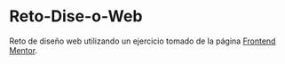 # Reto-Dise-o-Web
Reto de diseño web utilizando un ejercicio tomado de la página [Frontend Mentor](https://www.frontendmentor.io/).
